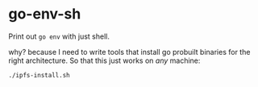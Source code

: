 # go-env-sh

Print out `go env` with just shell.


why? because I need to write tools that install go probuilt binaries for the right architecture. So that this just works on _any_ machine:

```
./ipfs-install.sh
```
